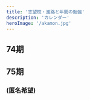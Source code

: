 ```yaml
---
title: '志望校・進路と年間の勉強'
description: 'カレンダー'
heroImage: '/akamon.jpg'
---
```


## 74期



## 75期

### (匿名希望)



<!-- ## 76期



## 77期

-->

